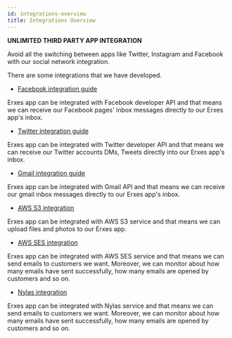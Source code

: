 ```yaml
---
id: integrations-overview
title: Integrations Overview
---
```

**UNLIMITED THIRD PARTY APP INTEGRATION**

Avoid all the switching between apps like Twitter, Instagram and Facebook with our social network integration.

There are some integrations that we have developed.

* [Facebook integration guide](../administrator/integrations#facebook-integration)

Erxes app can be integrated with Facebook developer API and that means we can receive our Facebook pages' inbox messages directly to our Erxes app's inbox.

* [Twitter integration guide](../administrator/integrations#twitter-integration)

Erxes app can be integrated with Twitter developer API and that means we can receive our Twitter accounts DMs, Tweets directly into our Erxes app's inbox.

* [Gmail integration guide](../administrator/integrations#gmail-integration)

Erxes app can be integrated with Gmail API and that means we can receive our gmail inbox messages directly to our Erxes app's inbox.

* [AWS S3 integration](../administrator/integrations#aws-s3-integration)

Erxes app can be integrated with AWS S3 service and that means we can upload files and photos to our Erxes app.

* [AWS SES integration](../administrator/integrations#aws-ses-integration)

Erxes app can be integrated with AWS SES service and that means we can send emails to customers we want. Moreover, we can monitor about how many emails have sent successfully, how many emails are opened by customers and so on.

* [Nylas integration](../administrator/integrations#nylas-integration)

Erxes app can be integrated with Nylas service and that means we can send emails to customers we want. Moreover, we can monitor about how many emails have sent successfully, how many emails are opened by customers and so on.
